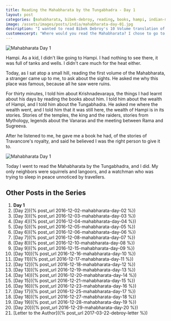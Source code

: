 ```yaml
---
title: Reading the Mahabharata by the Tungabhadra - Day 1
layout: post
categories: [mahabharata, bibek-debroy, reading, books, hampi, indian-mythology]
image: /assets/images/posts/india/mahabharata-day-01.jpg
description: "I wanted to read Bibek Debroy's 10 Volume translation of the Mahabharata in a place where no one would disturb me, and so, I chose Hampi, the land of my birth."
customexcerpt: "Where would you read the Mahabharata? I chose to go to Hampi, the land where I was born."
---
```


![Mahabharata Day 1](/assets/images/posts/india/mahabharata-day-01-01.jpg)

Hampi. As a kid, I didn't like going to Hampi. I had nothing to see there, it
was full of tanks and wells. I didn't care much for the heat either.

Today, as I sat atop a small hill, reading the first volume of the Mahabharata,
a stranger came up to me, to ask about the sights. He asked me why this place
was famous, because all he saw were ruins.

For thirty minutes, I told him about Krishnadevaraya, the things I had learnt
about his days by reading the books about him. I told him about the wealth of
Hampi, and I told him about the Tungabhadra. He asked me where the wealth
went, and I told him that it was still here, the wealth of Hampi is in its
stories. Stories of the temples, the king and the raiders, stories from
Mythology, legends about the Vanaras and the meeting between Rama and Sugreeva.

After he listened to me, he gave me a book he had, of the stories of
Travancore's royalty, and said he believed I was the right person to give it
to.

![Mahabharata Day 1](/assets/images/posts/india/mahabharata-day-01.jpg)

Today I went to read the Mahabharata by the Tungabhadra, and I did. My only
neighbors were squirrels and langoors, and a watchman who was trying to sleep
in peace unnoticed by travellers.

## Other Posts in the Series

1. **Day 1**
1. [Day 2]({% post_url 2016-12-02-mahabharata-day-02 %})
1. [Day 3]({% post_url 2016-12-03-mahabharata-day-03 %})
1. [Day 4]({% post_url 2016-12-04-mahabharata-day-04 %})
1. [Day 5]({% post_url 2016-12-05-mahabharata-day-05 %})
1. [Day 6]({% post_url 2016-12-06-mahabharata-day-06 %})
1. [Day 7]({% post_url 2016-12-08-mahabharata-day-07 %})
1. [Day 8]({% post_url 2016-12-10-mahabharata-day-08 %})
1. [Day 9]({% post_url 2016-12-15-mahabharata-day-09 %})
1. [Day 10]({% post_url 2016-12-16-mahabharata-day-10 %})
1. [Day 11]({% post_url 2016-12-17-mahabharata-day-11 %})
1. [Day 12]({% post_url 2016-12-18-mahabharata-day-12 %})
1. [Day 13]({% post_url 2016-12-19-mahabharata-day-13 %})
1. [Day 14]({% post_url 2016-12-20-mahabharata-day-14 %})
1. [Day 15]({% post_url 2016-12-21-mahabharata-day-15 %})
1. [Day 16]({% post_url 2016-12-23-mahabharata-day-16 %})
1. [Day 17]({% post_url 2016-12-25-mahabharata-day-17 %})
1. [Day 18]({% post_url 2016-12-27-mahabharata-day-18 %})
1. [Day 19]({% post_url 2016-12-28-mahabharata-day-19 %})
1. [Day 20]({% post_url 2016-12-29-mahabharata-day-20 %})
1. [Letter to the Author]({% post_url 2017-03-22-debroy-letter %})
